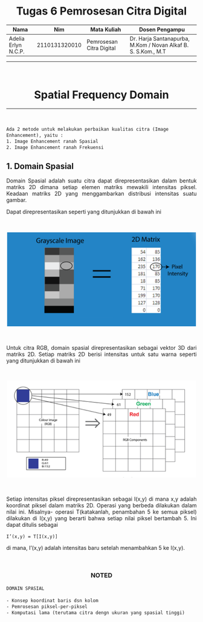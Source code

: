 <h1 align="center"><b>Tugas 6 Pemrosesan Citra Digital</b></h1>

Nama | Nim | Mata Kuliah | Dosen Pengampu
---|---|---|---
Adelia Erlyn N.C.P. | 2110131320010 | Pemrosesan Citra Digital | Dr. Harja Santanapurba, M.Kom / Novan Alkaf B. S. S.Kom., M.T

<hr><br>

<h1 align="center"><b> Spatial Frequency Domain </b></h1></p>

<hr><br>

```
Ada 2 metode untuk melakukan perbaikan kualitas citra (Image Enhancement), yaitu :
1. Image Enhancement ranah Spasial
2. Image Enhancement ranah Frekuensi
```

<h2><b> 1. Domain Spasial </b></h2>

<p align="justify">Domain Spasial adalah suatu citra dapat direpresentasikan dalam bentuk matriks 2D dimana setiap elemen matriks mewakili intensitas piksel. Keadaan matriks 2D yang menggambarkan distribusi intensitas suatu gambar.</p>

<p align="justify">Dapat direpresentasikan seperti yang ditunjukkan di bawah ini</p><br>

<p align="center"><img src="img/TUGAS6_F1.png" width="500px"></p><br>

<p align="justify">Untuk citra RGB, domain spasial direpresentasikan sebagai vektor 3D dari matriks 2D. Setiap matriks 2D berisi intensitas untuk satu warna seperti yang ditunjukkan di bawah ini</p><br>

<p align="center"><img src="img/TUGAS6_F2.png" width="500px"></p><br>

<p align="justify">Setiap intensitas piksel direpresentasikan sebagai I(x,y) di mana x,y adalah koordinat piksel dalam matriks 2D. Operasi yang berbeda dilakukan dalam nilai ini. Misalnya- operasi T(katakanlah, penambahan 5 ke semua piksel) dilakukan di I(x,y) yang berarti bahwa setiap nilai piksel bertambah 5. Ini dapat ditulis sebagai</p>

```
I’(x,y) = T[I(x,y)]
```

<p align="justify">di mana, I’(x,y) adalah intensitas baru setelah menambahkan 5 ke I(x,y).</p><br>

<h3 align="center"><b> NOTED </b></h3></p>


```
DOMAIN SPASIAL

- Konsep koordinat baris dsn kolom
- Pemrosesan piksel-per-piksel
- Komputasi lama (terutama citra dengn ukuran yang spasial tinggi)
```